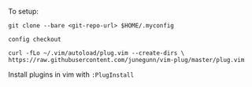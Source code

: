 To setup:

`git clone --bare <git-repo-url> $HOME/.myconfig`

`config checkout`

`curl -fLo ~/.vim/autoload/plug.vim --create-dirs \
    https://raw.githubusercontent.com/junegunn/vim-plug/master/plug.vim`

Install plugins in vim with `:PlugInstall`
